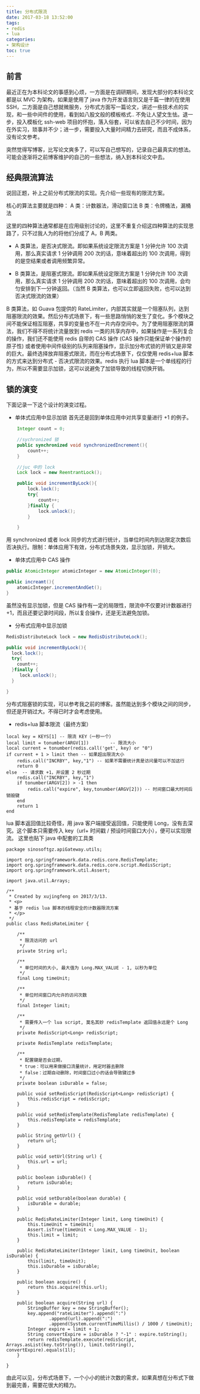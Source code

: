 ```yaml
---
title: 分布式限流
date: 2017-03-18 13:52:00
tags: 
- redis
- lua
categories: 
- 架构设计
toc: true
---
```


## 前言

最近正在为本科论文的事感到心烦，一方面是在调研期间，发现大部分的本科论文都是以 MVC 为架构，如果是使用了 java 作为开发语言则又是千篇一律的在使用 SSH，二方面是自己想就微服务，分布式方面写一篇论文，讲述一些技术点的实现，和一些中间件的使用，看到如八股文般的模板格式.. 不免让人望文生怯。退一步，投入模板化 ssh-web 项目的怀抱，落入俗套，可以省去自己不少时间，因为在外实习，琐事并不少；进一步，需要投入大量时间精力去研究，而且不成体系，没有论文参考。

突然觉得写博客，比写论文爽多了，可以写自己想写的，记录自己最真实的想法。可能会逐渐将之前博客维护的自己的一些想法，纳入到本科论文中去。

## 经典限流算法

<!-- more -->

说回正题，补上之前分布式限流的实现。先介绍一些现有的限流方案。

核心的算法主要就是四种：
A 类：计数器法，滑动窗口法
B 类：令牌桶法，漏桶法

这里的四种算法通常都是在应用级别讨论的，这里不重复介绍这四种算法的实现思路了，只不过我人为的将他们分成了 A，B 两类。

 - A 类算法，是否决式限流。即如果系统设定限流方案是 1 分钟允许 100 次调用，那么真实请求 1 分钟调用 200 次的话，意味着超出的 100 次调用，得到的是空结果或者调用频繁异常。

 - B 类算法，是阻塞式限流。即如果系统设定限流方案是 1 分钟允许 100 次调用，那么真实请求 1 分钟调用 200 次的话，意味着超出的 100 次调用，会均匀安排到下一分钟返回。（当然 B 类算法，也可以立即返回失败，也可以达到否决式限流的效果）

B 类算法，如 Guava 包提供的 RateLimiter，内部其实就是一个阻塞队列，达到阻塞限流的效果。然后分布式场景下，有一些思路悄悄的发生了变化。多个模块之间不能保证相互阻塞，共享的变量也不在一片内存空间中。为了使用阻塞限流的算法，我们不得不将统计流量放到 redis 一类的共享内存中，如果操作是一系列复合的操作，我们还不能使用 redis 自带的 CAS 操作 (CAS 操作只能保证单个操作的原子性) 或者使用中间件级别的队列来阻塞操作，显示加分布式锁的开销又是非常的巨大。最终选择放弃阻塞式限流，而在分布式场景下，仅仅使用 redis+lua 脚本的方式来达到分布式 - 否决式限流的效果。redis 执行 lua 脚本是一个单线程的行为，所以不需要显示加锁，这可以说避免了加锁导致的线程切换开销。

## 锁的演变

下面记录一下这个设计的演变过程。


 - 单体式应用中显示加锁
  首先还是回到单体应用中对共享变量进行 +1 的例子。
```java
	Integer count = 0;

	//sychronized 锁
	public synchronized void synchronizedIncrement(){
        count++;
    }

	//juc 中的 lock
	Lock lock = new ReentrantLock();

    public void incrementByLock(){
        lock.lock();
        try{
            count++;
        }finally {
            lock.unlock();
        }

    }
```
用 synchronized 或者 lock 同步的方式进行统计，当单位时间内到达限定次数后否决执行。限制：单体应用下有效，分布式场景失效，显示加锁，开销大。

 - 单体式应用中 CAS 操作

```java
public AtomicInteger atomicInteger = new AtomicInteger(0);

public increamt(){
	atomicInteger.incrementAndGet();
}
```
虽然没有显示加锁，但是 CAS 操作有一定的局限性，限流中不仅要对计数器进行 +1，而且还要记录时间段，所以复合操作，还是无法避免加锁。

-  分布式应用中显示加锁

```java
RedisDistributeLock lock = new RedisDistributeLock();

public void incrementByLock(){
  lock.lock();
  try{
  	count++;
  }finally {
 	 lock.unlock();
  }

}
```
分布式阻塞锁的实现，可以参考我之前的博客。虽然能达到多个模块之间的同步，但还是开销过大。不得已时才会考虑使用。

-  redis+lua 脚本限流（最终方案）

```
local key = KEYS[1] -- 限流 KEY（一秒一个）
local limit = tonumber(ARGV[1])        -- 限流大小
local current = tonumber(redis.call('get', key) or "0")
if current + 1 > limit then -- 如果超出限流大小
    redis.call("INCRBY", key,"1") -- 如果不需要统计真是访问量可以不加这行
    return 0
else  -- 请求数 +1，并设置 2 秒过期
    redis.call("INCRBY", key,"1")
    if tonumber(ARGV[2]) > -1 then
        redis.call("expire", key,tonumber(ARGV[2])) -- 时间窗口最大时间后销毁键
    end
    return 1
end
```
lua 脚本返回值比较奇怪，用 java 客户端接受返回值，只能使用 Long，没有去深究。这个脚本只需要传入 key（url+ 时间戳 / 预设时间窗口大小），便可以实现限流。
这里也贴下 java 中配套的工具类

```
package sinosoftgz.apiGateway.utils;

import org.springframework.data.redis.core.RedisTemplate;
import org.springframework.data.redis.core.script.RedisScript;
import org.springframework.util.Assert;

import java.util.Arrays;

/**
 * Created by xujingfeng on 2017/3/13.
 * <p>
 * 基于 redis lua 脚本的线程安全的计数器限流方案
 * </p>
 */
public class RedisRateLimiter {

    /**
     * 限流访问的 url
     */
    private String url;

    /**
     * 单位时间的大小, 最大值为 Long.MAX_VALUE - 1, 以秒为单位
     */
    final Long timeUnit;

    /**
     * 单位时间窗口内允许的访问次数
     */
    final Integer limit;

    /**
     * 需要传入一个 lua script, 莫名其妙 redisTemplate 返回值永远是个 Long
     */
    private RedisScript<Long> redisScript;

    private RedisTemplate redisTemplate;

    /**
     * 配置键是否会过期，
     * true：可以用来做接口流量统计，用定时器去删除
     * false：过期自动删除，时间窗口过小的话会导致键过多
     */
    private boolean isDurable = false;

    public void setRedisScript(RedisScript<Long> redisScript) {
        this.redisScript = redisScript;
    }

    public void setRedisTemplate(RedisTemplate redisTemplate) {
        this.redisTemplate = redisTemplate;
    }

    public String getUrl() {
        return url;
    }

    public void setUrl(String url) {
        this.url = url;
    }

    public boolean isDurable() {
        return isDurable;
    }

    public void setDurable(boolean durable) {
        isDurable = durable;
    }

    public RedisRateLimiter(Integer limit, Long timeUnit) {
        this.timeUnit = timeUnit;
        Assert.isTrue(timeUnit < Long.MAX_VALUE - 1);
        this.limit = limit;
    }

    public RedisRateLimiter(Integer limit, Long timeUnit, boolean isDurable) {
        this(limit, timeUnit);
        this.isDurable = isDurable;
    }

    public boolean acquire() {
        return this.acquire(this.url);
    }

    public boolean acquire(String url) {
        StringBuffer key = new StringBuffer();
        key.append("rateLimiter").append(":")
                .append(url).append(":")
                .append(System.currentTimeMillis() / 1000 / timeUnit);
        Integer expire = limit + 1;
        String convertExpire = isDurable ? "-1" : expire.toString();
        return redisTemplate.execute(redisScript, Arrays.asList(key.toString()), limit.toString(), convertExpire).equals(1l);
    }

}

```
由此可以见，分布式场景下，一个小小的统计次数的需求，如果真想在分布式下做到最完善，需要花很大的精力。



